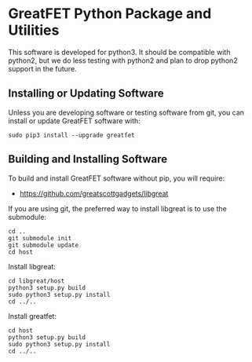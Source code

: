 # GreatFET Python Package and Utilities

This software is developed for python3.  It should be compatible with python2,
but we do less testing with python2 and plan to drop python2 support in the
future.

## Installing or Updating Software

Unless you are developing software or testing software from git, you can
install or update GreatFET software with:
```
sudo pip3 install --upgrade greatfet
```

## Building and Installing Software

To build and install GreatFET software without pip, you will require:

* https://github.com/greatscottgadgets/libgreat

If you are using git, the preferred way to install libgreat is to use the
submodule:
```
cd ..
git submodule init
git submodule update
cd host
```

Install libgreat:
```
cd libgreat/host
python3 setup.py build
sudo python3 setup.py install
cd ../..
```

Install greatfet:
```
cd host
python3 setup.py build
sudo python3 setup.py install
cd ../..
```
